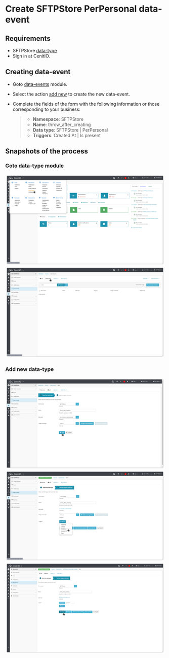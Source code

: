 # Create SFTPStore PerPersonal data-event

## Requirements

* SFTPStore [data-type](data-types/SFTPStore-PerPersonal.md)
* Sign in at CenitIO.[<i class="fa fa-external-link" aria-hidden="true"></i>](https://cenit.io/users/sign_in)

## Creating data-event

* Goto [data-events](https://cenit.io/observer) module.
* Select the action [add new](https://cenit.io/observer/new) to create the new data-event.
* Complete the fields of the form with the following information or those corresponding to your business:

    >- **Namespace**: SFTPStore
    >- **Name**: throw_after_creating
    >- **Data type**: SFTPStore | PerPersonal
    >- **Triggers**: Created At | Is present

## Snapshots of the process

### Goto data-type module

   ![](../assets/snapshots/sftp-store-observers/snapshots-001.png)
   ![](../assets/snapshots/sftp-store-observers/snapshots-002.png)
    
### Add new data-type

   ![](../assets/snapshots/sftp-store-observers/snapshots-003.png)
   ![](../assets/snapshots/sftp-store-observers/snapshots-004.png)
   ![](../assets/snapshots/sftp-store-observers/snapshots-005.png)

